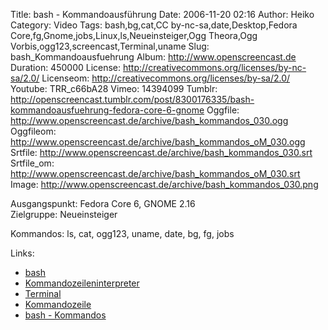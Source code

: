 Title: bash - Kommandoausführung
Date: 2006-11-20 02:16
Author: Heiko
Category: Video
Tags: bash,bg,cat,CC by-nc-sa,date,Desktop,Fedora Core,fg,Gnome,jobs,Linux,ls,Neueinsteiger,Ogg Theora,Ogg Vorbis,ogg123,screencast,Terminal,uname
Slug: bash_Kommandoausfuehrung
Album: http://www.openscreencast.de
Duration: 450000
License: http://creativecommons.org/licenses/by-nc-sa/2.0/
Licenseom: http://creativecommons.org/licenses/by-sa/2.0/
Youtube: TRR_c66bA28
Vimeo: 14394099
Tumblr: http://openscreencast.tumblr.com/post/8300176335/bash-kommandoausfuehrung-fedora-core-6-gnome
Oggfile: http://www.openscreencast.de/archive/bash_kommandos_030.ogg
Oggfileom: http://www.openscreencast.de/archive/bash_kommandos_oM_030.ogg
Srtfile: http://www.openscreencast.de/archive/bash_kommandos_030.srt
Srtfile_om: http://www.openscreencast.de/archive/bash_kommandos_oM_030.srt
Image: http://www.openscreencast.de/archive/bash_kommandos_030.png

Ausgangspunkt: Fedora Core 6, GNOME 2.16  
Zielgruppe: Neueinsteiger  

Kommandos: ls, cat, ogg123, uname, date, bg, fg, jobs

Links:

  * [bash](http://de.wikipedia.org/wiki/Bash)
  * [Kommandozeileninterpreter](http://de.wikipedia.org/wiki/Kommandozeileninterpreter)
  * [Terminal](http://de.wikipedia.org/wiki/Terminalemulation)
  * [Kommandozeile](http://de.wikipedia.org/wiki/Kommandozeile)
  * [bash - Kommandos](http://www.selflinux.org/selflinux/html/bash_basic06.html#d27e948)

